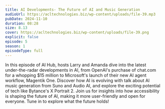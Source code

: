 ```yaml
---
title: AI Developments- The Future of AI and Music Generation 
audioUrl: https://acltechnologies.biz/wp-content/uploads/file-39.mp3
pubDate: 2024-11-10
duration: 08:28
size: 8.13
cover: https://acltechnologies.biz/wp-content/uploads/file-39.png
explicit: false
episode: 5
season: 1
episodeType: full
---
```

In this episode of AI Hub, hosts Larry and Amanda dive into the latest under-the-radar developments in AI, from OpenAI's purchase of chat.com for a whopping $15 million to Microsoft's launch of their new AI agent workflow, Magentik One. Discover how AI is evolving with talk about AI music generation from Suno and Audio AI, and explore the exciting potential of tech like Bytance's X Portrait 2. Join us for insights into how accessibility is shaping the future of AI, making it more user-friendly and open for everyone. Tune in to explore what the future holds!